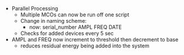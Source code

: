- Parallel Processing
	- Multiple MCOs can now be run off one script
	- Change in naming scheme:
		- now: serial_number AMPL FREQ DATE
	- Checks for added devices every 5 sec
- AMPL and FREQ now increment to threshold then decrement to base
	- reduces residual energy being added into the system
